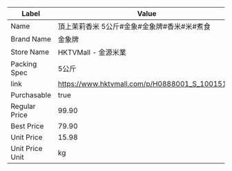 | Label           | Value                                          |
| --------------- | ---------------------------------------------- |
| Name            | 頂上茉莉香米 5公斤#金象#金象牌#香米#米#煮食                      |
| Brand Name      | 金象牌                                            |
| Store Name      | HKTVMall - 金源米業                                |
| Packing Spec    | 5公斤                                            |
| link            | https://www.hktvmall.com/p/H0888001_S_10015152 |
| Purchasable     | true                                           |
| Regular Price   | 99.90                                          |
| Best Price      | 79.90                                          |
| Unit Price      | 15.98                                          |
| Unit Price Unit | kg                                             |
